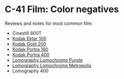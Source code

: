 # C-41 Film: Color negatives

Reviews and notes for most common film:

* Cinestill 800T
* [Kodak Ektar 100](./kodak_ektar_100.md)
* [Kodak Gold 200](./kodak_gold_200.md)
* [Kodak Portra 160](./kodak_portra_160.md)
* [Kodak Portra 400](./kodak_portra_400.md)
* [Lomography Lomochrome Purple](./lomography_lomochrome_purple.md)
* [Lomography Lomochrome Metropolis](./lomography_lomochrome_metropolis.md)
* Lomography 400

